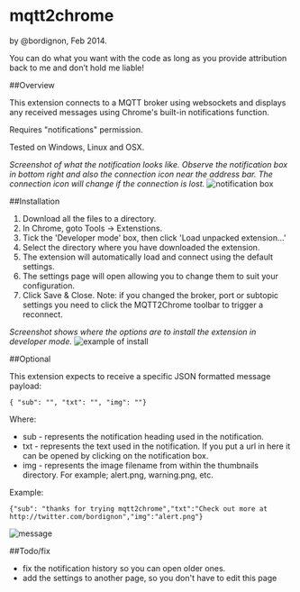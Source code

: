 mqtt2chrome
===========

by @bordignon, Feb 2014.

You can do what you want with the code as long as you provide attribution back to me and don’t hold me liable!

##Overview

This extension connects to a MQTT broker using websockets and displays any received messages using Chrome's built-in notifications function.

Requires "notifications" permission.

Tested on Windows, Linux and OSX.

*Screenshot of what the notification looks like. Observe the notification box in bottom right and also the connection icon near the address bar. The connection icon will change if the connection is lost.*
![notification box](https://raw.github.com/matbor/mqtt2chrome/master/screenshots/message%20recieved.png)


##Installation

1. Download all the files to a directory.
2. In Chrome, goto Tools -> Extenstions.
3. Tick the 'Developer mode' box, then click 'Load unpacked extension...'
4. Select the directory where you have downloaded the extension.
5. The extension will automatically load and connect using the default settings.
6. The settings page will open allowing you to change them to suit your configuration.
7. Click Save & Close. Note: if you changed the broker, port or subtopic settings you need to click the MQTT2Chrome toolbar to trigger a reconnect.

*Screenshot shows where the options are to install the extension in developer mode.*
![example of install](https://raw.github.com/matbor/mqtt2chrome/master/screenshots/howto%20load.png)


##Optional

This extension expects to receive a specific JSON formatted message payload:

    { "sub": "", "txt": "", "img": ""}

Where:

  * sub - represents the notification heading used in the notification.
  * txt - represents the text used in the notification. If you put a url in here it can be opened by clicking on the notification box.
  * img - represents the image filename from within the thumbnails directory. For example; alert.png, warning.png, etc.

Example:

    {"sub": "thanks for trying mqtt2chrome","txt":"Check out more at http://twitter.com/bordignon","img":"alert.png"}

![message](https://raw.github.com/matbor/mqtt2chrome/master/screenshots/message.png)

##Todo/fix

  * fix the notification history so you can open older ones.
  * add the settings to another page, so you don't have to edit this page
